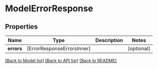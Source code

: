 # ModelErrorResponse

## Properties
Name | Type | Description | Notes
------------ | ------------- | ------------- | -------------
**errors** | [ErrorResponseErrorsInner] |  | [optional] 

[[Back to Model list]](../README.md#documentation-for-models) [[Back to API list]](../README.md#documentation-for-api-endpoints) [[Back to README]](../README.md)



